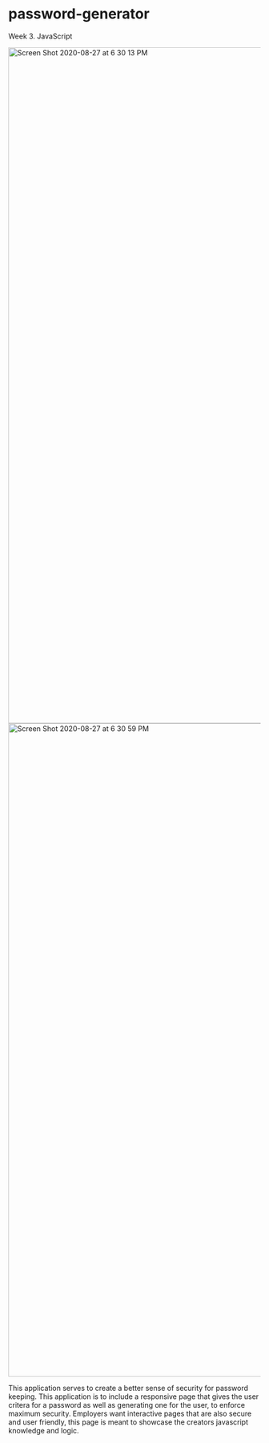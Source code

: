# password-generator
Week 3. JavaScript 

<img width="1349" alt="Screen Shot 2020-08-27 at 6 30 13 PM" src="https://user-images.githubusercontent.com/62733242/91628252-c3dff780-e972-11ea-8de4-18c014a90608.png">

<img width="1304" alt="Screen Shot 2020-08-27 at 6 30 59 PM" src="https://user-images.githubusercontent.com/62733242/91628234-a317a200-e972-11ea-8093-6b2d08586984.png">


This application serves to create a better sense of security for password keeping.
This application is to include a responsive page that gives the user critera for
a password as well as generating one for the user, to enforce maximum security. 
Employers want interactive pages that are also secure and user friendly, this 
page is meant to showcase the creators javascript knowledge and logic. 
